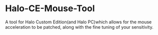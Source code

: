 # Halo-CE-Mouse-Tool
A tool for Halo Custom Edition(and Halo PC)which allows for the mouse acceleration to be patched, along with the fine tuning of your sensitivity.
